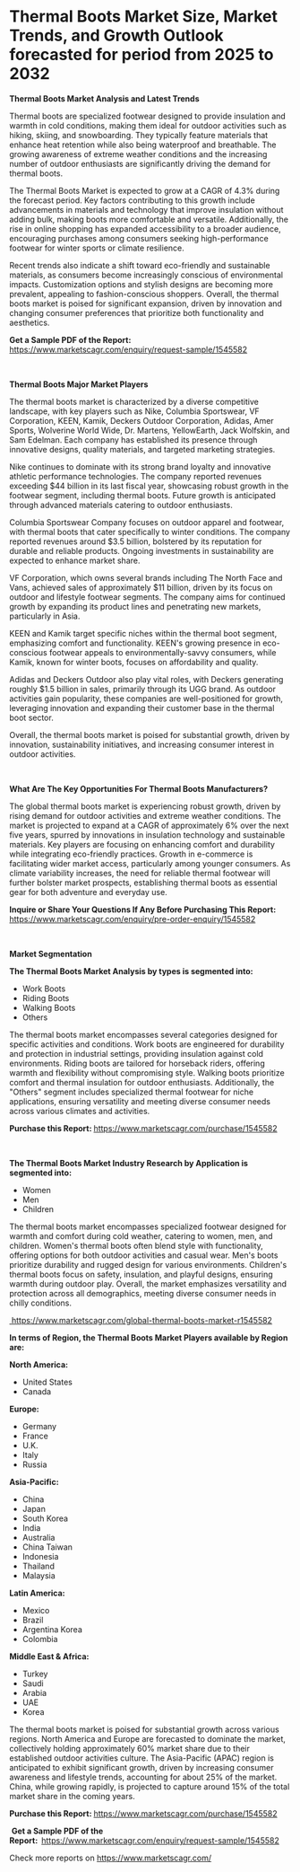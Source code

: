 <p><h1>Thermal Boots Market Size, Market Trends, and Growth Outlook forecasted for period from 2025 to 2032</h1></p><p><strong>Thermal Boots Market Analysis and Latest Trends</strong></p>
<p><p>Thermal boots are specialized footwear designed to provide insulation and warmth in cold conditions, making them ideal for outdoor activities such as hiking, skiing, and snowboarding. They typically feature materials that enhance heat retention while also being waterproof and breathable. The growing awareness of extreme weather conditions and the increasing number of outdoor enthusiasts are significantly driving the demand for thermal boots.</p><p>The Thermal Boots Market is expected to grow at a CAGR of 4.3% during the forecast period. Key factors contributing to this growth include advancements in materials and technology that improve insulation without adding bulk, making boots more comfortable and versatile. Additionally, the rise in online shopping has expanded accessibility to a broader audience, encouraging purchases among consumers seeking high-performance footwear for winter sports or climate resilience.</p><p>Recent trends also indicate a shift toward eco-friendly and sustainable materials, as consumers become increasingly conscious of environmental impacts. Customization options and stylish designs are becoming more prevalent, appealing to fashion-conscious shoppers. Overall, the thermal boots market is poised for significant expansion, driven by innovation and changing consumer preferences that prioritize both functionality and aesthetics.</p></p>
<p><strong>Get a Sample PDF of the Report:&nbsp;</strong> <a href="https://www.marketscagr.com/enquiry/request-sample/1545582?utm_campaign=2008&utm_medium=2&utm_source=Github&utm_content=ia&utm_term=06022025&utm_id=thermal-boots">https://www.marketscagr.com/enquiry/request-sample/1545582</a></p>
<p>&nbsp;</p>
<p><strong>Thermal Boots Major Market Players</strong></p>
<p><p>The thermal boots market is characterized by a diverse competitive landscape, with key players such as Nike, Columbia Sportswear, VF Corporation, KEEN, Kamik, Deckers Outdoor Corporation, Adidas, Amer Sports, Wolverine World Wide, Dr. Martens, YellowEarth, Jack Wolfskin, and Sam Edelman. Each company has established its presence through innovative designs, quality materials, and targeted marketing strategies.</p><p>Nike continues to dominate with its strong brand loyalty and innovative athletic performance technologies. The company reported revenues exceeding $44 billion in its last fiscal year, showcasing robust growth in the footwear segment, including thermal boots. Future growth is anticipated through advanced materials catering to outdoor enthusiasts.</p><p>Columbia Sportswear Company focuses on outdoor apparel and footwear, with thermal boots that cater specifically to winter conditions. The company reported revenues around $3.5 billion, bolstered by its reputation for durable and reliable products. Ongoing investments in sustainability are expected to enhance market share.</p><p>VF Corporation, which owns several brands including The North Face and Vans, achieved sales of approximately $11 billion, driven by its focus on outdoor and lifestyle footwear segments. The company aims for continued growth by expanding its product lines and penetrating new markets, particularly in Asia.</p><p>KEEN and Kamik target specific niches within the thermal boot segment, emphasizing comfort and functionality. KEEN's growing presence in eco-conscious footwear appeals to environmentally-savvy consumers, while Kamik, known for winter boots, focuses on affordability and quality.</p><p>Adidas and Deckers Outdoor also play vital roles, with Deckers generating roughly $1.5 billion in sales, primarily through its UGG brand. As outdoor activities gain popularity, these companies are well-positioned for growth, leveraging innovation and expanding their customer base in the thermal boot sector. </p><p>Overall, the thermal boots market is poised for substantial growth, driven by innovation, sustainability initiatives, and increasing consumer interest in outdoor activities.</p></p>
<p>&nbsp;</p>
<p><strong>What Are The Key Opportunities For Thermal Boots Manufacturers?</strong></p>
<p><p>The global thermal boots market is experiencing robust growth, driven by rising demand for outdoor activities and extreme weather conditions. The market is projected to expand at a CAGR of approximately 6% over the next five years, spurred by innovations in insulation technology and sustainable materials. Key players are focusing on enhancing comfort and durability while integrating eco-friendly practices. Growth in e-commerce is facilitating wider market access, particularly among younger consumers. As climate variability increases, the need for reliable thermal footwear will further bolster market prospects, establishing thermal boots as essential gear for both adventure and everyday use.</p></p>
<p><strong>Inquire or Share Your Questions If Any Before Purchasing This Report:</strong> <a href="https://www.marketscagr.com/enquiry/pre-order-enquiry/1545582?utm_campaign=2008&utm_medium=2&utm_source=Github&utm_content=ia&utm_term=06022025&utm_id=thermal-boots">https://www.marketscagr.com/enquiry/pre-order-enquiry/1545582</a></p>
<p>&nbsp;</p>
<p><strong>Market Segmentation</strong></p>
<p><strong>The Thermal Boots Market Analysis by types is segmented into:</strong></p>
<p><ul><li>Work Boots</li><li>Riding Boots</li><li>Walking Boots</li><li>Others</li></ul></p>
<p><p>The thermal boots market encompasses several categories designed for specific activities and conditions. Work boots are engineered for durability and protection in industrial settings, providing insulation against cold environments. Riding boots are tailored for horseback riders, offering warmth and flexibility without compromising style. Walking boots prioritize comfort and thermal insulation for outdoor enthusiasts. Additionally, the "Others" segment includes specialized thermal footwear for niche applications, ensuring versatility and meeting diverse consumer needs across various climates and activities.</p></p>
<p><strong>Purchase this Report:&nbsp;</strong><a href="https://www.marketscagr.com/purchase/1545582?utm_campaign=2008&utm_medium=2&utm_source=Github&utm_content=ia&utm_term=06022025&utm_id=thermal-boots">https://www.marketscagr.com/purchase/1545582</a></p>
<p>&nbsp;</p>
<p><strong>The Thermal Boots Market Industry Research by Application is segmented into:</strong></p>
<p><ul><li>Women</li><li>Men</li><li>Children</li></ul></p>
<p><p>The thermal boots market encompasses specialized footwear designed for warmth and comfort during cold weather, catering to women, men, and children. Women's thermal boots often blend style with functionality, offering options for both outdoor activities and casual wear. Men's boots prioritize durability and rugged design for various environments. Children's thermal boots focus on safety, insulation, and playful designs, ensuring warmth during outdoor play. Overall, the market emphasizes versatility and protection across all demographics, meeting diverse consumer needs in chilly conditions.</p></p>
<p><a href="https://www.marketscagr.com/global-thermal-boots-market-r1545582?utm_campaign=2008&utm_medium=2&utm_source=Github&utm_content=ia&utm_term=06022025&utm_id=thermal-boots">&nbsp;https://www.marketscagr.com/global-thermal-boots-market-r1545582</a></p>
<p><strong>In terms of Region, the Thermal Boots Market Players available by Region are:</strong></p>
<p>
    <p> <strong> North America: </strong>
        <ul>
            <li>United States</li>
            <li>Canada</li>
        </ul>
        </p> 
    <p> <strong> Europe: </strong>
        <ul>
            <li>Germany</li>
            <li>France</li>
            <li>U.K.</li>
            <li>Italy</li>
            <li>Russia</li>
        </ul>
        </p> 
    <p> <strong> Asia-Pacific: </strong>
        <ul>
            <li>China</li>
            <li>Japan</li>
            <li>South Korea</li>
            <li>India</li>
            <li>Australia</li>
            <li>China Taiwan</li>
            <li>Indonesia</li>
            <li>Thailand</li>
            <li>Malaysia</li>
        </ul>
        </p> 
    <p> <strong> Latin America: </strong>
        <ul>
            <li>Mexico</li>
            <li>Brazil</li>
            <li>Argentina Korea</li>
            <li>Colombia</li>
        </ul>
        </p> 
    <p> <strong> Middle East & Africa: </strong>
        <ul>
            <li>Turkey</li>
            <li>Saudi</li>
            <li>Arabia</li>
            <li>UAE</li>
            <li>Korea</li>
        </ul>
    </p>
    </p>
<p><p>The thermal boots market is poised for substantial growth across various regions. North America and Europe are forecasted to dominate the market, collectively holding approximately 60% market share due to their established outdoor activities culture. The Asia-Pacific (APAC) region is anticipated to exhibit significant growth, driven by increasing consumer awareness and lifestyle trends, accounting for about 25% of the market. China, while growing rapidly, is projected to capture around 15% of the total market share in the coming years.</p></p>
<p><strong>Purchase this Report: </strong><a href="https://www.marketscagr.com/purchase/1545582?utm_campaign=2008&utm_medium=2&utm_source=Github&utm_content=ia&utm_term=06022025&utm_id=thermal-boots">https://www.marketscagr.com/purchase/1545582</a></p>
<p>&nbsp;<strong>Get a Sample PDF of the Report:&nbsp;&nbsp;</strong><a href="https://www.marketscagr.com/enquiry/request-sample/1545582?utm_campaign=2008&utm_medium=2&utm_source=Github&utm_content=ia&utm_term=06022025&utm_id=thermal-boots">https://www.marketscagr.com/enquiry/request-sample/1545582</a></p>
<p><strong></strong></p>
<p>Check more reports on <a href="https://www.marketscagr.com/?utm_campaign=2008&utm_medium=2&utm_source=Github&utm_content=ia&utm_term=06022025&utm_id=thermal-boots">https://www.marketscagr.com/</a></p>